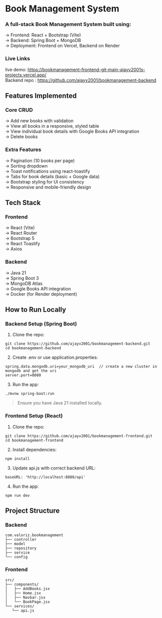 # Book Management System

### A full-stack Book Management System built using:

→ Frontend: React + Bootstrap (Vite)<br/>
→ Backend: Spring Boot + MongoDB<br/>
→ Deployment: Frontend on Vercel, Backend on Render  

### Live Links

live demo: https://bookmanagement-frontend-git-main-ajayv2001s-projects.vercel.app/<br/>
Backend repo : https://github.com/ajayv2001/bookmanagement-backend

## Features Implemented
### Core CRUD

→ Add new books with validation<br/>
→ View all books in a responsive, styled table<br/>
→ View individual book details with Google Books API integration<br/>
→ Delete books

### Extra Features

→ Pagination (10 books per page)<br/>
→ Sorting dropdown<br/>
→ Toast notifications using react-toastify<br/>
→ Tabs for book details (basic + Google data)<br/>
→ Bootstrap styling for UI consistency<br/>
→ Responsive and mobile-friendly design

## Tech Stack
### Frontend

→ React (Vite)<br/>
→ React Router<br/>
→ Bootstrap 5<br/>
→ React Toastify<br/>
→ Axios

### Backend

→ Java 21<br/>
→ Spring Boot 3<br/>
→ MongoDB Atlas<br/>
→ Google Books API integration<br/>
→ Docker (for Render deployment)

## How to Run Locally
### Backend Setup (Spring Boot)

 1. Clone the repo:<br/>
```
git clone https://github.com/ajayv2001/bookmanagement-backend.git
cd bookmanagement-backend
```
 2. Create .env or use application.properties:<br/>
```
spring.data.mongodb.uri=your_mongodb_uri  // create a new cluster in mongodb and get the uri
server.port=8080
```
 3. Run the app:<br/>
 ```
./mvnw spring-boot:run
```
> Ensure you have Java 21 installed locally.

### Frontend Setup (React)

 1. Clone the repo:<br/>
```
git clone https://github.com/ajayv2001/bookmanagement-frontend.git
cd bookmanagement-frontend
```
 2. Install dependencies:<br/>
```
npm install 
```
 3. Update api.js with correct backend URL:<br/>
 ```
baseURL: 'http://localhost:8080/api'
```
 4. Run the app:<br/>
  ```
npm run dev
```

## Project Structure

### Backend 

 ```
 com.valoriz.bookmanagement
├── controller
├── model
├── repository
├── service
└── config
```



### Frontend

 ```
src/
├── components/
│   ├── AddBooks.jsx
│   ├── Home.jsx
│   ├── Navbar.jsx
│   └── BookPage.jsx
└── services/
    └── api.js
```









